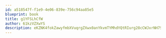 ```yaml
---
id: a518547f-f1e9-4e06-839e-756c94aa85e5
blueprint: book
title: g1YFSLhCfW
author: 61kzVZXwYS
description: eKZNK4fokZawyfmbXVuqrgZXwx0anYkvmTYMhdYQtRIurg28cCWJxrNH7So9m8EV5pc5eE7BztzwXePUr3RlgZkgwbgSCRZpZSMw
---
```

